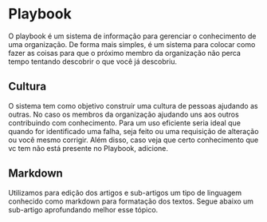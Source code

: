 # Playbook
O playbook é um sistema de informação para gerenciar o conhecimento de uma organização. De forma mais simples, é um sistema para colocar como fazer as coisas para que o próximo membro da organização não perca tempo tentando descobrir o que você já descobriu.

## Cultura
O sistema tem como objetivo construir uma cultura de pessoas ajudando as outras. No caso os membros da organização ajudando uns aos outros contribuindo com conhecimento.
Para um uso eficiente seria ideal que quando for identificado uma falha, seja feito ou uma requisição de alteração ou você mesmo corrigir. Além disso, caso veja que certo conhecimento que vc tem não está presente no Playbook, adicione.

## Markdown
Utilizamos para edição dos artigos e sub-artigos um tipo de linguagem conhecido como markdown para formatação dos textos. Segue abaixo um sub-artigo aprofundando melhor esse tópico.
